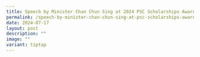 ```yaml
---
title: Speech by Minister Chan Chun Sing at 2024 PSC Scholarships Award Ceremony
permalink: /speech-by-minister-chan-chun-sing-at-psc-scholarships-award-ceremony/
date: 2024-07-17
layout: post
description: ""
image: ""
variant: tiptap
---
```

